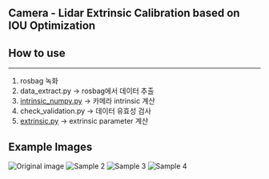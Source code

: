 ## Camera - Lidar Extrinsic Calibration based on IOU Optimization

## How to use

---

1. rosbag 녹화 
2. data_extract.py → rosbag에서 데이터 추출
3. [intrinsic_numpy.py](http://intrinsic.py) → 카메라 intrinsic 계산
4. check_validation.py → 데이터 유효성 검사
5. [extrinsic.py](http://extrinsic.py) → extrinsic parameter 계산


## Example Images


![Original image](docs/1.png)
![Sample 2](docs/2.png)
![Sample 3](docs/3.png)
![Sample 4](docs/4.png)